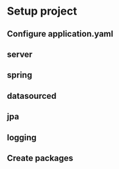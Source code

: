 # Setup project

## Configure application.yaml

  ## server

  ## spring

  ## datasourced

  ## jpa

  ## logging

## Create packages